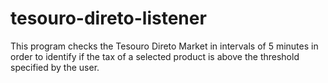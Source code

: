 # tesouro-direto-listener
This program checks the Tesouro Direto Market in intervals of 5 minutes in order to identify if the tax of a selected product is above the threshold specified by the user.

